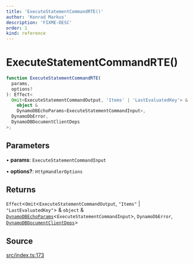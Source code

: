 ```yaml
---
title: 'ExecuteStatementCommandRTE()'
author: 'Konrad Markus'
description: 'FIXME-DESC'
order: 1
kind: reference
---
```


# ExecuteStatementCommandRTE()

```ts
function ExecuteStatementCommandRTE(
  params,
  options?
): Effect<
  Omit<ExecuteStatementCommandOutput, 'Items' | 'LastEvaluatedKey'> &
    object &
    DynamoDBEchoParams<ExecuteStatementCommandInput>,
  DynamoDbError,
  DynamoDBDocumentClientDeps
>;
```

## Parameters

• **params**: `ExecuteStatementCommandInput`

• **options?**: `HttpHandlerOptions`

## Returns

`Effect`\<`Omit`\<`ExecuteStatementCommandOutput`, `"Items"` \| `"LastEvaluatedKey"`\> & `object` & [`DynamoDBEchoParams`](/projects/konkerdev-aws-client-effect-dynamodb/reference/type-aliases/dynamodbechoparams)\<`ExecuteStatementCommandInput`\>, `DynamoDbError`, [`DynamoDBDocumentClientDeps`](/projects/konkerdev-aws-client-effect-dynamodb/reference/type-aliases/dynamodbdocumentclientdeps)\>

## Source

[src/index.ts:173](https://github.com/konkerdotdev/aws-client-effect-dynamodb/blob/61cc23ece48bc14ff19d7990e27b716d0c6ee7ed/src/index.ts#L173)
